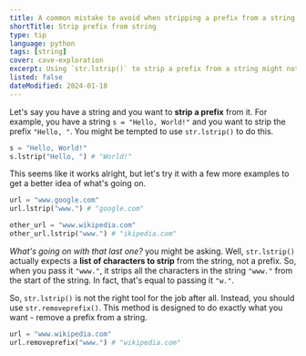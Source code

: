 ```yaml
---
title: A common mistake to avoid when stripping a prefix from a string in Python
shortTitle: Strip prefix from string
type: tip
language: python
tags: [string]
cover: cave-exploration
excerpt: Using `str.lstrip()` to strip a prefix from a string might not be exactly what you're looking for. Here's what you should use instead.
listed: false
dateModified: 2024-01-18
---
```


Let's say you have a string and you want to **strip a prefix** from it. For example, you have a string `s = "Hello, World!"` and you want to strip the prefix `"Hello, "`. You might be tempted to use `str.lstrip()` to do this.

```py
s = "Hello, World!"
s.lstrip("Hello, ") # "World!"
```

This seems like it works alright, but let's try it with a few more examples to get a better idea of what's going on.

```py
url = "www.google.com"
url.lstrip("www.") # "google.com"

other_url = "www.wikipedia.com"
other_url.lstrip("www.") # "ikipedia.com"
```

_What's going on with that last one?_ you might be asking. Well, `str.lstrip()` actually expects a **list of characters to strip** from the string, not a prefix. So, when you pass it `"www."`, it strips all the characters in the string `"www."` from the start of the string. In fact, that's equal to passing it `"w."`.

So, `str.lstrip()` is not the right tool for the job after all. Instead, you should use `str.removeprefix()`. This method is designed to do exactly what you want - remove a prefix from a string.

```py
url = "www.wikipedia.com"
url.removeprefix("www.") # "wikipedia.com"
```
